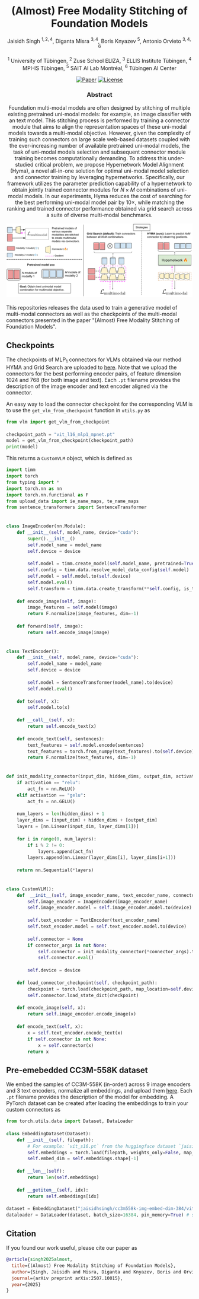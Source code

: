 <div align="center">

# (Almost) Free Modality Stitching of Foundation Models

Jaisidh Singh $^{1,2,4}$, Diganta Misra $^{3,4}$, Boris Knyazev $^{5}$, Antonio Orvieto $^{3,4,6}$

$^1$ University of Tübingen, $^2$ Zuse School ELIZA, $^3$ ELLIS Institute Tübingen, $^4$ MPI-IS Tübingen, $^5$ SAIT AI Lab Montréal, $^6$ Tübingen AI Center 

<a href="https://arxiv.org/pdf/2507.10015">![Paper](https://img.shields.io/badge/paper-arxiv.2507.10015-red)</a>
<a href="./LICENSE">![License](https://img.shields.io/badge/license-MIT-blue.svg)</a>

### Abstract

Foundation multi-modal models are often designed by stitching of multiple existing pretrained uni-modal models: for example, an image classifier with an text model. This stitching process is performed by training a connector module that aims to align the representation spaces of these uni-modal models towards a multi-modal objective. However, given the complexity of training such connectors on large scale web-based datasets coupled with the ever-increasing number of available pretrained uni-modal models, the task of uni-modal models selection and subsequent connector module training becomes computationally demanding. To address this under-studied critical problem, we propose Hypernetwork Model Alignment (Hyma), a novel all-in-one solution for optimal uni-modal model selection and connector training by leveraging hypernetworks. Specifically, our framework utilizes the parameter prediction capability of a hypernetwork to obtain jointly trained connector modules for $N\times M$ combinations of uni-modal models. In our experiments, Hyma reduces the cost of searching for the best performing uni-modal model pair by $10\times$, while matching the ranking and trained connector performance obtained via grid search across a suite of diverse multi-modal benchmarks.

<img src="./assets/overview_new3-3-1.png">
</div>

<br>
This repositories releases the data used to train a generative model of multi-modal connectors as well as the checkpoints of the multi-modal connectors presented in the paper "(Almost) Free Modality Stitching of Foundation Models".


## Checkpoints

The checkpoints of $\text{MLP}_1$ connectors for VLMs obtained via our method HYMA and Grid Search are uploaded to <a href="https://huggingface.co/collections/jaisidhsingh/hyma-vlm-connector-checkpoints-68a34befaad027913f605c81">here</a>. Note that we upload the connectors for the best performing encoder pairs, of feature dimension 1024 and 768 (for both image and text). Each `.pt` filename provides the description of the image encoder and text encoder aligned via the connector.

An easy way to load the connector checkpoint for the corresponding VLM is to use the `get_vlm_from_checkpoint` function in `utils.py` as
```python
from vlm import get_vlm_from_checkpoint

checkpoint_path = "vit_l16_mlp1_mpnet.pt"
model = get_vlm_from_checkpoint(checkpoint_path)
print(model)
```

This returns a `CustomVLM` object, which is defined as
```python
import timm
import torch
from typing import *
import torch.nn as nn
import torch.nn.functional as F
from upload_data import ie_name_maps, te_name_maps
from sentence_transformers import SentenceTransformer


class ImageEncoder(nn.Module):
    def __init__(self, model_name, device="cuda"):
        super().__init__()
        self.model_name = model_name
        self.device = device

        self.model = timm.create_model(self.model_name, pretrained=True, num_classes=0)
        self.config = timm.data.resolve_model_data_config(self.model)
        self.model = self.model.to(self.device)
        self.model.eval()
        self.transform = timm.data.create_transform(**self.config, is_training=False)

    def encode_image(self, image):
        image_features = self.model(image)
        return F.normalize(image_features, dim=-1)

    def forward(self, image):
        return self.encode_image(image)


class TextEncoder():
    def __init__(self, model_name, device="cuda"):
        self.model_name = model_name
        self.device = device

        self.model = SentenceTransformer(model_name).to(device)
        self.model.eval()

    def to(self, x):
        self.model.to(x)

    def __call__(self, x):
        return self.encode_text(x)

    def encode_text(self, sentences):
        text_features = self.model.encode(sentences)
        text_features = torch.from_numpy(text_features).to(self.device)
        return F.normalize(text_features, dim=-1)


def init_modality_connector(input_dim, hidden_dims, output_dim, activation="relu"):
    if activation == "relu":
        act_fn = nn.ReLU()
    elif activation == "gelu":
        act_fn = nn.GELU()
    
    num_layers = len(hidden_dims) + 1
    layer_dims = [input_dim] + hidden_dims + [output_dim]
    layers = [nn.Linear(input_dim, layer_dims[1])]
    
    for i in range(0, num_layers):
        if i % 2 != 0:
            layers.append(act_fn)
        layers.append(nn.Linear(layer_dims[i], layer_dims[i+1]))
    
    return nn.Sequential(*layers)


class CustomVLM():
    def  __init__(self, image_encoder_name, text_encoder_name, connector_args=None, device="cuda"):
        self.image_encoder = ImageEncoder(image_encoder_name)
        self.image_encoder.model = self.image_encoder.model.to(device)

        self.text_encoder = TextEncoder(text_encoder_name)
        self.text_encoder.model = self.text_encoder.model.to(device)

        self.connector = None
        if connector_args is not None:
            self.connector = init_modality_connector(*connector_args).to(device)
            self.connector.eval()
        
        self.device = device
    
    def load_connector_checkpoint(self, checkpoint_path):
        checkpoint = torch.load(checkpoint_path, map_location=self.device, weights_only=True)
        self.connector.load_state_dict(checkpoint)

    def encode_image(self, x):
        return self.image_encoder.encode_image(x)

    def encode_text(self, x):
        x = self.text_encoder.encode_text(x)
        if self.connector is not None:
            x = self.connector(x)
        return x

```

## Pre-emebedded CC3M-558K dataset

We embed the samples of CC3M-558K (in-order) across 9 image encoders and 3 text encoders, normalize all embeddings, and upload them <a href="https://huggingface.co/collections/jaisidhsingh/hyma-llava-alignment-cc3m-558k-pre-embedded-68a34597f1e8d93e2a40c8b4">here</a>. Each `.pt` filename provides the description of the model for embedding. A PyTorch dataset can be created after loading the embeddings to train your custom connectors as
```python
from torch.utils.data import Dataset, DataLoader

class EmbeddingDataset(Dataset):
    def __init__(self, filepath):
        # For example: `vit_s16.pt` from the huggingface dataset `jaisidhsingh/cc3m558k-img-embed-dim-384` 
        self.embeddings = torch.load(filepath, weights_only=False, map_location="cpu")
        self.embed_dim = self.embeddings.shape[-1]

    def __len__(self):
        return len(self.embeddings)

    def __getitem__(self, idx):
        return self.embeddings[idx]

dataset = EmbeddingDataset("jaisidhsingh/cc3m558k-img-embed-dim-384/vit_s16.pt")
dataloader = DataLoader(dataset, batch_size=16384, pin_memory=True) # since these are just vectors, batch size can be large 
```

## Citation

If you found our work useful, please cite our paper as
```bib
@article{singh2025almost,
  title={(Almost) Free Modality Stitching of Foundation Models},
  author={Singh, Jaisidh and Misra, Diganta and Knyazev, Boris and Orvieto, Antonio},
  journal={arXiv preprint arXiv:2507.10015},
  year={2025}
}
```